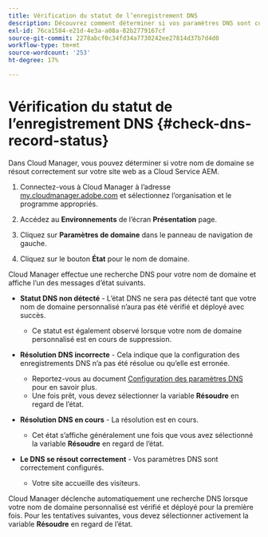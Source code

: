 ```yaml
---
title: Vérification du statut de l’enregistrement DNS
description: Découvrez comment déterminer si vos paramètres DNS sont correctement résolus à l’aide de Cloud Manager.
exl-id: 76ca1584-e21d-4e3a-a08a-82b2779167cf
source-git-commit: 2278abcf0c34fd34a7730242ee27814d37b7d4d0
workflow-type: tm+mt
source-wordcount: '253'
ht-degree: 17%

---
```


# Vérification du statut de l’enregistrement DNS {#check-dns-record-status}

Dans Cloud Manager, vous pouvez déterminer si votre nom de domaine se résout correctement sur votre site web as a Cloud Service AEM.

1. Connectez-vous à Cloud Manager à l’adresse [my.cloudmanager.adobe.com](https://my.cloudmanager.adobe.com/) et sélectionnez l’organisation et le programme appropriés.

1. Accédez au **Environnements** de l’écran **Présentation** page.

1. Cliquez sur **Paramètres de domaine** dans le panneau de navigation de gauche.

1. Cliquez sur le bouton **État** pour le nom de domaine.

Cloud Manager effectue une recherche DNS pour votre nom de domaine et affiche l’un des messages d’état suivants.

* **Statut DNS non détecté** - L’état DNS ne sera pas détecté tant que votre nom de domaine personnalisé n’aura pas été vérifié et déployé avec succès.

   * Ce statut est également observé lorsque votre nom de domaine personnalisé est en cours de suppression.

* **Résolution DNS incorrecte** - Cela indique que la configuration des enregistrements DNS n’a pas été résolue ou qu’elle est erronée.

   * Reportez-vous au document [Configuration des paramètres DNS](/help/implementing/cloud-manager/custom-domain-names/configure-dns-settings.md) pour en savoir plus.
   * Une fois prêt, vous devez sélectionner la variable **Résoudre** en regard de l’état.

* **Résolution DNS en cours** - La résolution est en cours.

   * Cet état s’affiche généralement une fois que vous avez sélectionné la variable **Résoudre** en regard de l’état.

* **Le DNS se résout correctement** - Vos paramètres DNS sont correctement configurés.

   * Votre site accueille des visiteurs.

Cloud Manager déclenche automatiquement une recherche DNS lorsque votre nom de domaine personnalisé est vérifié et déployé pour la première fois. Pour les tentatives suivantes, vous devez sélectionner activement la variable **Résoudre** en regard de l’état.
